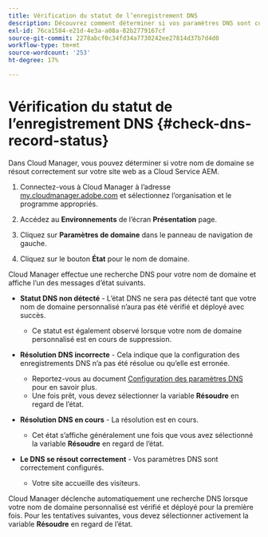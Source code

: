 ```yaml
---
title: Vérification du statut de l’enregistrement DNS
description: Découvrez comment déterminer si vos paramètres DNS sont correctement résolus à l’aide de Cloud Manager.
exl-id: 76ca1584-e21d-4e3a-a08a-82b2779167cf
source-git-commit: 2278abcf0c34fd34a7730242ee27814d37b7d4d0
workflow-type: tm+mt
source-wordcount: '253'
ht-degree: 17%

---
```


# Vérification du statut de l’enregistrement DNS {#check-dns-record-status}

Dans Cloud Manager, vous pouvez déterminer si votre nom de domaine se résout correctement sur votre site web as a Cloud Service AEM.

1. Connectez-vous à Cloud Manager à l’adresse [my.cloudmanager.adobe.com](https://my.cloudmanager.adobe.com/) et sélectionnez l’organisation et le programme appropriés.

1. Accédez au **Environnements** de l’écran **Présentation** page.

1. Cliquez sur **Paramètres de domaine** dans le panneau de navigation de gauche.

1. Cliquez sur le bouton **État** pour le nom de domaine.

Cloud Manager effectue une recherche DNS pour votre nom de domaine et affiche l’un des messages d’état suivants.

* **Statut DNS non détecté** - L’état DNS ne sera pas détecté tant que votre nom de domaine personnalisé n’aura pas été vérifié et déployé avec succès.

   * Ce statut est également observé lorsque votre nom de domaine personnalisé est en cours de suppression.

* **Résolution DNS incorrecte** - Cela indique que la configuration des enregistrements DNS n’a pas été résolue ou qu’elle est erronée.

   * Reportez-vous au document [Configuration des paramètres DNS](/help/implementing/cloud-manager/custom-domain-names/configure-dns-settings.md) pour en savoir plus.
   * Une fois prêt, vous devez sélectionner la variable **Résoudre** en regard de l’état.

* **Résolution DNS en cours** - La résolution est en cours.

   * Cet état s’affiche généralement une fois que vous avez sélectionné la variable **Résoudre** en regard de l’état.

* **Le DNS se résout correctement** - Vos paramètres DNS sont correctement configurés.

   * Votre site accueille des visiteurs.

Cloud Manager déclenche automatiquement une recherche DNS lorsque votre nom de domaine personnalisé est vérifié et déployé pour la première fois. Pour les tentatives suivantes, vous devez sélectionner activement la variable **Résoudre** en regard de l’état.
